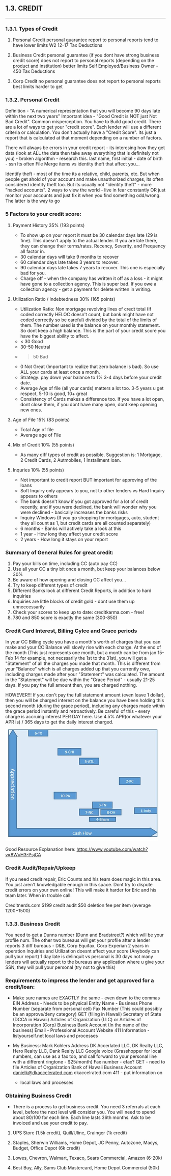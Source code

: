 ## 1.3. CREDIT

---

### 1.3.1. Types of Credit

1. Personal Credit
   personal guarantee
   report to personal reports
   tend to have lower limits
   W2 12-17 Tax Deductions

2. Business Credit
   personal guarantee (if you dont have strong business credit score)
   does not report to personal reports (depending on the product and institution)
   better limits
   Self Employed/Business Owner - 450 Tax Deductions

3) Corp Credit
   no personal guarantee
   does not report to personal reports
   best limits
   harder to get

### 1.3.2. Personal Credit

Definition - "A numerical representation that you will become 90 days late within the next two years"
Important idea - "Good Credit is NOT just Not Bad Credit". Common misperception. You have to Build good credit.
There are a lot of ways to get your "credit score". Each lender will use a different criteria or calculation.
You don't actually have a "Credit Score". Its just a report that is calculated at that moment depending on a number of factors.

There will always be errors in your credit report - its interesing how they get data (look at ALL the data then take away everything that is definitely not you) - broken algorithm - research this.
last name, first initial - date of birth - ssn
Its often File Merge items vs identity theft that affect you...

Identify theft - most of the time its a relative, child, parents, etc. But when people get ahold of your account and make unauthorized charges, its often considered identity theft too. But its usually not "identity theft" - more "hacked accounts".
2 ways to view the world - live in fear constantly OR just monitor your accounts and just fix it when you find something odd/wrong. The latter is the way to go

### 5 Factors to your credit score:

1. Payment History 35% (193 points)

   - To show up on your report it must be 30 calendar days late (29 is fine). This doesn't apply to the actual lender. If you are late there, they can change their terms/rates. Recency, Severity, and Frequency all factor in.
   - 30 calendar days will take 9 months to recover
   - 60 calendar days late takes 3 years to recover.
   - 90 calendar days late takes 7 years to recover. This one is especially bad for you.
   - Charge off - when the company has written it off as a loss - it might have gone to a collection agency. This is super bad. If you owe a collection agency - get a payment for delete written in writing.

2. Utilization Ratio / Indebtedness 30% (165 points)

   - Utilization Ratio: Non mortgage revolving lines of credt total (If coded correctly HELOC doesn't count, but bank might have not coded correctly so be careful) divided by the total of the limits of them. The number used is the balance on your monthly statement. So dont keep a high balance. This is the part of your credit score you have the biggest ability to affect.
   - < 30 Good
   - 30-50 Neutral
   - > 50 Bad
   - 0 Not Great (Important to realize that zero balance is bad). So use ALL your cards at least once a month.
   - Strategy: pay down your balance to 1% 3-4 days before your credit date.
   - Average Age of file (all your cards) matters a lot too. 3-5 years u get respect, 5-10 is good, 10+ great
   - Consistency of Cards makes a difference too. If you have a lot open, dont close them, if you dont have many open, dont keep opening new ones.

3. Age of File 15% (83 points)

   - Total Age of file
   - Average age of File

4. Mix of Credit 10% (55 points)

   - As many diff types of credit as possible. Suggestion is: 1 Mortgage, 2 Credit Cards, 2 Autmobiles, 1 Installment loan.

5. Inquries 10% (55 points)

   - Not important to credit report BUT important for approving of the loans
   - Soft Inquiry only appears to you, not to other lenders vs Hard Inquiry appears to others
   - The bank doesn't know if you got approved for a lot of credit recently, and if you were declined, the bank will wonder why you were declined - basically increases the banks risks
   - Inquiry Windows (If you go shopping for mortgages, auto, student they all count as 1, but credit cards are all counted separately)
   - 6 months - Banks will actively take a look at this
   - 1 year - How long they affect your credit score
   - 2 years - How long it stays on your report

### Summary of General Rules for great credit:

1. Pay your bills on time, including CC (auto pay CC)
2. Use all your CC a tiny bit once a month, but keep your balances below 30%
3. Be aware of how opening and closing CC affect you...
4. Try to keep different types of credit
5. Different Banks look at different Credit Reports, in addition to hard inquiries
6. Inquiries are little blocks of credit gold - dont use them up unneccessarily
7. Check your scores to keep up to date: creditkarma.com - free!
8. 780 and 850 score is exactly the same (300-850)

### Credit Card Interest, Billing Cylce and Grace periods

In your CC Billing cycle you have a month's worth of charges that you can make and your CC Balance will slowly rise with each charge. At the end of the month (This just represents one month, but a month can be from jan 15-Feb 14 for example, not necssarily the 1st to the 31st), you will get a "Statement" of all the charges you made that month. This is different from your "Balance" which is all charges added up that you currently owe, including charges made after your "Statement" was calculated. The amount in the "Statement" will be due within the "Grace Period" - usually 21-25 days. If you pay the full amount then, you are charged nothing.

HOWEVER!!! If you don't pay the full statement amount (even leave 1 dollar), then you will be charged interest on the balance you have been holding this second month (during the grace period), including any charges made within the grace period instantly and retroactively. Be careful of this - every charge is accruing interest PER DAY here. Use 4.5% APR(or whatever your APR is) / 365 days to get the daily interest charged.

![](lib/Turnkey-heat-map-8-16.jpg)

Good Resource Explanation here:
https://www.youtube.com/watch?v=8WuH3-PsjCA

### Credit Audit/Repair/Upkeep

If you need credit repair, Eric Counts and his team does magic in this area.
You just aren't knowledgable enough in this space.
Dont try to dispute credit errors on your own online! This will make it harder for Eric and his team later. When in trouble call:

Creditnerds.com
$199 credit audit
$50 deletion fee per item
(average $1200-$1500)

### 1.3.3. Business Credit

You need to get a Dunns number (Dunn and Bradstreet?) which will be your profile num. The other two bureaus will get your profile after a lender reports
3 diff bureaus - D&B, Corp Equifax, Corp Experian
2 years in operation
Inquiries and Utilization doesnt affect your score (Anybody can pull your report)
1 day late is delinquit vs personal is 30 days
not many lenders will actually report to the bureaus
any application where u give your SSN, they will pull your personal (try not to give this)

### Requirements to impress the lender and get approved for a credit/loan:

- Make sure names are EXACTLY the same - even down to the commas
  EIN
  Address - Needs to be physical
  Entity Name -
  Business Phone Number (separate from personal cell)
  Fax Number (This could possibly be an approve/deny category)
  GET (filing in Hawaii)
  Secretary of State (DCCA in Hawaii) Articles of Organization (LLC) or Articles of Incorporation (Corp)
  Business Bank Account (In the name of the business)
  Email - Professional Account
  Website
  411 Information - listyourself.net
  local laws and processes

- My Business:
  Mark Kohlers Address
  DK Accerlated LLC, DK Realty LLC, Hero Realty LLC, Dank Realty LLC
  Google voice (Grasshopper for local numbers, can use as a fax too, and call forward to your personal line with a different ringtone - $25/month)
  Fax number - efax?
  GET - need to file
  Articles of Organization
  Bank of Hawaii Business Account
  danielk@dkaccelerated.com
  dkaccelrated.com
  411 - put information on
  - local laws and processes

### Obtaining Business Credit

- There is a process to get business credit. You need 3 referrals at each level, before the next level will consider you. You will need to spend about 80/100 for each line. Each line lasts 36th months. Ask to be invoiced and use your credit to pay.

1. UPS Store (1.5k credit), Quill/Uline, Grainger (1k credit)

2. Staples, Sherwin Williams, Home Depot, JC Penny, Autozone, Macys, Budget, Office Depot (6k credit)

3. Lowes, Chevron, Walmart, Texaco, Sears Commercial, Amazon (6-20k)

4. Best Buy, Ally, Sams Club Mastercard, Home Depot Commercial (50k)
